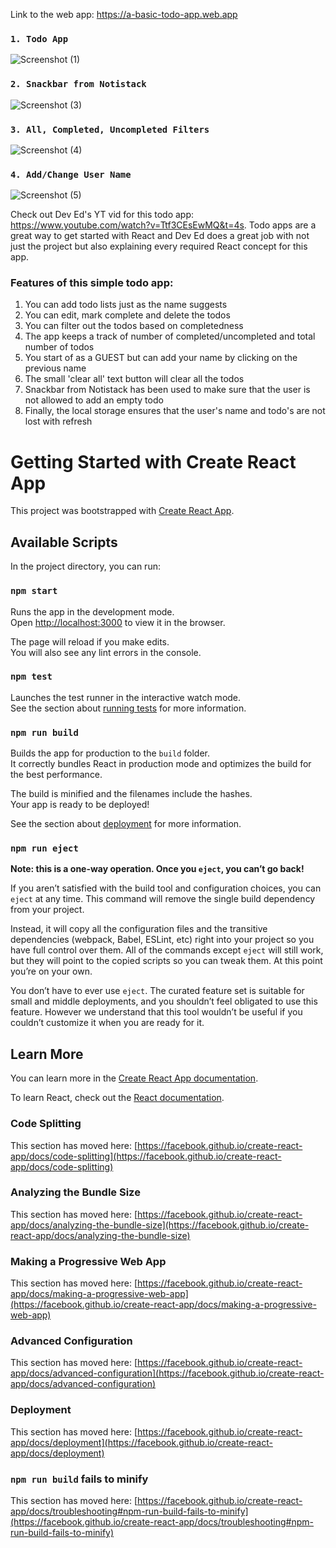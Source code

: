 Link to the web app: https://a-basic-todo-app.web.app

### `1. Todo App`
![Screenshot (1)](https://user-images.githubusercontent.com/85679479/123524662-7692fa80-d6e9-11eb-9fa9-e0444ea7331d.png)

### `2. Snackbar from Notistack`
![Screenshot (3)](https://user-images.githubusercontent.com/85679479/123524222-5e6dac00-d6e6-11eb-9805-72d270b07fca.png)

### `3. All, Completed, Uncompleted Filters`
![Screenshot (4)](https://user-images.githubusercontent.com/85679479/123524223-5f9ed900-d6e6-11eb-904e-27c1ad753ac2.png)

### `4. Add/Change User Name`
![Screenshot (5)](https://user-images.githubusercontent.com/85679479/123524224-60376f80-d6e6-11eb-82c4-d47dcffb7539.png)


Check out Dev Ed's YT vid for this todo app: https://www.youtube.com/watch?v=Ttf3CEsEwMQ&t=4s. Todo apps are a great way to get started with React and Dev Ed does a great job with not just the project but also explaining every required React concept for this app.

### Features of this simple todo app:
1. You can add todo lists just as the name suggests
2. You can edit, mark complete and delete the todos
3. You can filter out the todos based on completedness
4. The app keeps a track of number of completed/uncompleted and total number of todos
5. You start of as a GUEST but can add your name by clicking on the previous name
6. The small 'clear all' text button will clear all the todos
7. Snackbar from Notistack has been used to make sure that the user is not allowed to add an empty todo
8. Finally, the local storage ensures that the user's name and todo's are not lost with refresh


# Getting Started with Create React App

This project was bootstrapped with [Create React App](https://github.com/facebook/create-react-app).

## Available Scripts

In the project directory, you can run:

### `npm start`

Runs the app in the development mode.\
Open [http://localhost:3000](http://localhost:3000) to view it in the browser.

The page will reload if you make edits.\
You will also see any lint errors in the console.

### `npm test`

Launches the test runner in the interactive watch mode.\
See the section about [running tests](https://facebook.github.io/create-react-app/docs/running-tests) for more information.

### `npm run build`

Builds the app for production to the `build` folder.\
It correctly bundles React in production mode and optimizes the build for the best performance.

The build is minified and the filenames include the hashes.\
Your app is ready to be deployed!

See the section about [deployment](https://facebook.github.io/create-react-app/docs/deployment) for more information.

### `npm run eject`

**Note: this is a one-way operation. Once you `eject`, you can’t go back!**

If you aren’t satisfied with the build tool and configuration choices, you can `eject` at any time. This command will remove the single build dependency from your project.

Instead, it will copy all the configuration files and the transitive dependencies (webpack, Babel, ESLint, etc) right into your project so you have full control over them. All of the commands except `eject` will still work, but they will point to the copied scripts so you can tweak them. At this point you’re on your own.

You don’t have to ever use `eject`. The curated feature set is suitable for small and middle deployments, and you shouldn’t feel obligated to use this feature. However we understand that this tool wouldn’t be useful if you couldn’t customize it when you are ready for it.

## Learn More

You can learn more in the [Create React App documentation](https://facebook.github.io/create-react-app/docs/getting-started).

To learn React, check out the [React documentation](https://reactjs.org/).

### Code Splitting

This section has moved here: [https://facebook.github.io/create-react-app/docs/code-splitting](https://facebook.github.io/create-react-app/docs/code-splitting)

### Analyzing the Bundle Size

This section has moved here: [https://facebook.github.io/create-react-app/docs/analyzing-the-bundle-size](https://facebook.github.io/create-react-app/docs/analyzing-the-bundle-size)

### Making a Progressive Web App

This section has moved here: [https://facebook.github.io/create-react-app/docs/making-a-progressive-web-app](https://facebook.github.io/create-react-app/docs/making-a-progressive-web-app)

### Advanced Configuration

This section has moved here: [https://facebook.github.io/create-react-app/docs/advanced-configuration](https://facebook.github.io/create-react-app/docs/advanced-configuration)

### Deployment

This section has moved here: [https://facebook.github.io/create-react-app/docs/deployment](https://facebook.github.io/create-react-app/docs/deployment)

### `npm run build` fails to minify

This section has moved here: [https://facebook.github.io/create-react-app/docs/troubleshooting#npm-run-build-fails-to-minify](https://facebook.github.io/create-react-app/docs/troubleshooting#npm-run-build-fails-to-minify)
